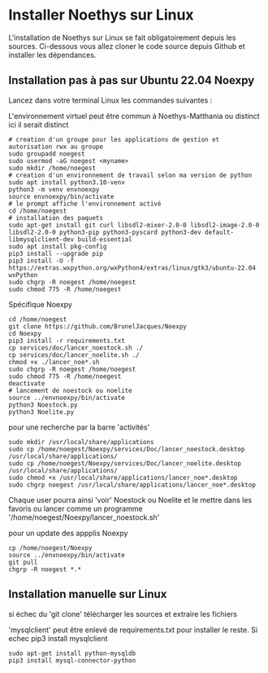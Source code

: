Installer Noethys sur Linux
===========================
L'installation de Noethys sur Linux se fait obligatoirement depuis les sources.
Ci-dessous vous allez cloner le code source depuis Github et installer les dépendances.

Installation pas à pas sur Ubuntu 22.04 Noexpy
---------------------------------------------------------
Lancez dans votre terminal Linux les commandes suivantes :

L'environnement virtuel peut être commun à Noethys-Matthania ou distinct
ici il serait distinct
```
# creation d'un groupe pour les applications de gestion et autorisation rwx au groupe
sudo groupadd noegest
sudo usermod -aG noegest <myname>
sudo mkdir /home/noegest
# creation d'un environnement de travail selon ma version de python
sudo apt install python3.10-venv
python3 -m venv envnoexpy
source envnoexpy/bin/activate
# le prompt affiche l'environnement activé
cd /home/noegest
# installation des paquets
sudo apt-get install git curl libsdl2-mixer-2.0-0 libsdl2-image-2.0-0 libsdl2-2.0-0 python3-pip python3-pyscard python3-dev default-libmysqlclient-dev build-essential
sudo apt install pkg-config
pip3 install --upgrade pip
pip3 install -U -f https://extras.wxpython.org/wxPython4/extras/linux/gtk3/ubuntu-22.04 wxPython
sudo chgrp -R noegest /home/noegest
sudo chmod 775 -R /home/noegest

```
Spécifique Noexpy
```
cd /home/noegest
git clone https://github.com/BrunelJacques/Noexpy
cd Noexpy
pip3 install -r requirements.txt
cp services/doc/lancer_noestock.sh ./
cp services/doc/lancer_noelite.sh ./
chmod +x ./lancer_noe*.sh
sudo chgrp -R noegest /home/noegest
sudo chmod 775 -R /home/noegest
deactivate
# lancement de noestock ou noelite
source ../envnoexpy/bin/activate
python3 Noestock.py
python3 Noelite.py
```
pour une recherche par la barre 'activités'
```
sudo mkdir /usr/local/share/applications
sudo cp /home/noegest/Noexpy/services/Doc/lancer_noestock.desktop  /usr/local/share/applications/
sudo cp /home/noegest/Noexpy/services/Doc/lancer_noelite.desktop  /usr/local/share/applications/
sudo chmod +x /usr/local/share/applications/lancer_noe*.desktop
sudo chgrp noegest /usr/local/share/applications/lancer_noe*.desktop
```
Chaque user pourra ainsi 'voir' Noestock ou Noelite et le mettre dans les favoris
ou lancer comme un programme '/home/noegest/Noexpy/lancer_noestock.sh'

pour un update des appplis Noexpy
```
cp /home/noegest/Noexpy
source ../envnoexpy/bin/activate
git pull
chgrp -R noegest *.*
```

Installation manuelle sur Linux
-------------------------------
si échec du 'git clone' télécharger les sources et extraire les fichiers

'mysqlclient' peut être enlevé de requirements.txt pour installer le reste.
Si echec pip3 install mysqlclient
```
sudo apt-get install python-mysqldb
pip3 install mysql-connector-python
```